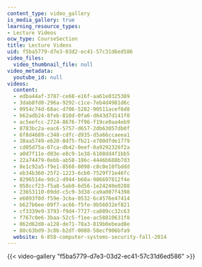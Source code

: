 ```yaml
---
content_type: video_gallery
is_media_gallery: true
learning_resource_types:
- Lecture Videos
ocw_type: CourseSection
title: Lecture Videos
uid: f5ba5779-d7e3-03d2-ec41-57c31d6ed586
video_files:
  video_thumbnail_file: null
video_metadata:
  youtube_id: null
videos:
  content:
  - edba44af-3787-ce68-e16f-aa61e0325389
  - 3dab8fd0-296a-9292-c1ce-7eb4d4981d6c
  - 0954c74d-68ac-d706-5282-90511acef6d8
  - b62adb24-8feb-810d-0fa6-d643d7d141f0
  - ac5eefcc-2724-8676-7f96-f19ce0aa4eb9
  - 8783bc2a-eac6-5757-d657-2db63057db0f
  - 6f8d4689-c348-cdfc-d935-d5a66ccaeea1
  - 38aa5749-e620-8d75-fb21-e780dfde1779
  - cd05d75a-07ca-db42-0eef-0a9292326f2a
  - a0d7f11e-d03e-e8c9-1e38-6108dd4f1bb5
  - 22a74479-0ebb-ab58-186c-4446b688b7d3
  - 8e1c92a5-f9e1-8560-8098-c8c0e10fbddd
  - eb34b360-25f2-1223-6cb0-7529f71e46fc
  - 8296514e-9dc2-d944-b60a-986697812f4e
  - 058ccf23-f5a8-5ab9-6d56-1e24240e0288
  - 23653110-09dd-c5c9-3d38-ca9a007f4398
  - e6093f0d-f59e-3cba-0532-6c4576e47414
  - b627b6ee-09f7-ac66-f5fe-9b56032ef821
  - cf3339e9-3793-f9d4-7727-ca889cc32c63
  - f767c0e6-3baa-52c5-f1ee-ac58810631f8
  - 062d62d8-a128-de71-78a3-819b0ebead8e
  - 88c63bd9-3c8b-b2df-0088-58ecf906bfa9
  website: 6-858-computer-systems-security-fall-2014
---
```



{{< video-gallery "f5ba5779-d7e3-03d2-ec41-57c31d6ed586" >}}


